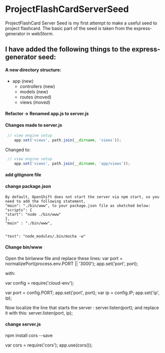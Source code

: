 # ProjectFlashCardServerSeed

ProjectFlashCard Server Seed is my first attempt to make a useful seed to project flashcard.
The basic part of the seed is taken from the express-generator in webStorm.

## I have added the following things to the express-generator seed:

#### A new directory structure:

- app (new)
    - controllers (new)
    - models (new)
    - routes (moved)
    - views (moved)


#### Refactor -> Renamed app.js to server.js

#### Changes made to server.js

```javascript
 // view engine setup
    app.set('views', path.join(__dirname, 'views'));
```

Changed to:
 
```javascript
 // view engine setup
    app.set('views', path.join(__dirname, 'app/views'));
```


#### add gitignore file

#### change package.json

    By default, OpenShift does not start the server via npm start, so you need to add the following statement,
    "main": "./bin/www", to your package.json file as sketched below:
    "scripts": {
    "start": "node ./bin/www"
    },
    "main" : "./bin/www",
    
    
    "test": "node_modules/.bin/mocha -w"

#### Change bin/www

Open the bin\www file and replace these lines:
var port = normalizePort(process.env.PORT || '3000');
app.set('port', port);

with:

var config = require('cloud-env');

var port = config.PORT;
app.set('port', port);
var ip = config.IP;
app.set('ip', ip);

Now localize the line that starts the server : server.listen(port); and replace it with this:
server.listen(port, ip);


#### change server.js

npm install cors --save

var cors = require('cors');
app.use(cors());


